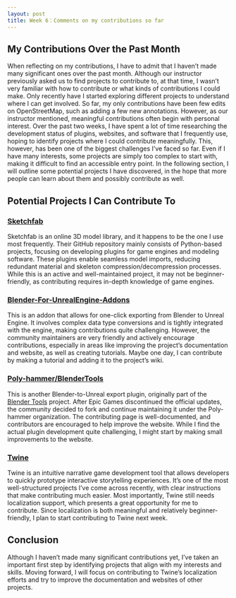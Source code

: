 ```yaml
---
layout: post
title: Week 6：Comments on my contributions so far
---
```


## My Contributions Over the Past Month  

When reflecting on my contributions, I have to admit that I haven’t made many significant ones over the past month. Although our instructor previously asked us to find projects to contribute to, at that time, I wasn’t very familiar with how to contribute or what kinds of contributions I could make. Only recently have I started exploring different projects to understand where I can get involved. So far, my only contributions have been few edits on OpenStreetMap, such as adding a few new annotations. However, as our instructor mentioned, meaningful contributions often begin with personal interest. Over the past two weeks, I have spent a lot of time researching the development status of plugins, websites, and software that I frequently use, hoping to identify projects where I could contribute meaningfully. This, however, has been one of the biggest challenges I’ve faced so far. Even if I have many interests, some projects are simply too complex to start with, making it difficult to find an accessible entry point. In the following section, I will outline some potential projects I have discovered, in the hope that more people can learn about them and possibly contribute as well.  

## Potential Projects I Can Contribute To  
<!--more-->  
### [Sketchfab](https://github.com/sketchfab)  
Sketchfab is an online 3D model library, and it happens to be the one I use most frequently. Their GitHub repository mainly consists of Python-based projects, focusing on developing plugins for game engines and modeling software. These plugins enable seamless model imports, reducing redundant material and skeleton compression/decompression processes. While this is an active and well-maintained project, it may not be beginner-friendly, as contributing requires in-depth knowledge of game engines.  

### [Blender-For-UnrealEngine-Addons](https://github.com/xavier150/Blender-For-UnrealEngine-Addons)  
This is an addon that allows for one-click exporting from Blender to Unreal Engine. It involves complex data type conversions and is tightly integrated with the engine, making contributions quite challenging. However, the community maintainers are very friendly and actively encourage contributions, especially in areas like improving the project’s documentation and website, as well as creating tutorials. Maybe one day, I can contribute by making a tutorial and adding it to the project’s wiki.  

### [Poly-hammer/BlenderTools](https://github.com/poly-hammer/BlenderTools)  
This is another Blender-to-Unreal export plugin, originally part of the [Blender Tools](https://github.com/EpicGamesExt/BlenderTools) project. After Epic Games discontinued the official updates, the community decided to fork and continue maintaining it under the Poly-hammer organization. The contributing page is well-documented, and contributors are encouraged to help improve the website. While I find the actual plugin development quite challenging, I might start by making small improvements to the website.  

### [Twine](https://github.com/klembot/twinejs)  
Twine is an intuitive narrative game development tool that allows developers to quickly prototype interactive storytelling experiences. It’s one of the most well-structured projects I’ve come across recently, with clear instructions that make contributing much easier. Most importantly, Twine still needs localization support, which presents a great opportunity for me to contribute. Since localization is both meaningful and relatively beginner-friendly, I plan to start contributing to Twine next week.  

## Conclusion  

Although I haven’t made many significant contributions yet, I’ve taken an important first step by identifying projects that align with my interests and skills. Moving forward, I will focus on contributing to Twine’s localization efforts and try to improve the documentation and websites of other projects.  
